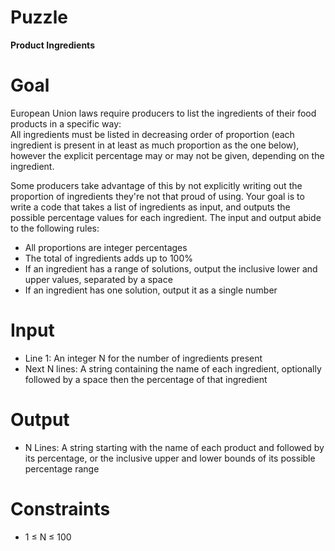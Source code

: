 # Puzzle
**Product Ingredients**

# Goal
European Union laws require producers to list the ingredients of their food products in a specific way:  
All ingredients must be listed in decreasing order of proportion (each ingredient is present in at least as much proportion as the one below), however the explicit percentage may or may not be given, depending on the ingredient.

Some producers take advantage of this by not explicitly writing out the proportion of ingredients they're not that proud of using. Your goal is to write a code that takes a list of ingredients as input, and outputs the possible percentage values for each ingredient. The input and output abide to the following rules:  
- All proportions are integer percentages
- The total of ingredients adds up to 100%
- If an ingredient has a range of solutions, output the inclusive lower and upper values, separated by a space
- If an ingredient has one solution, output it as a single number

# Input
* Line 1: An integer N for the number of ingredients present
* Next N lines: A string containing the name of each ingredient, optionally followed by a space then the percentage of that ingredient

# Output
* N Lines: A string starting with the name of each product and followed by its percentage, or the inclusive upper and lower bounds of its possible percentage range

# Constraints
* 1 ≤ N ≤ 100
